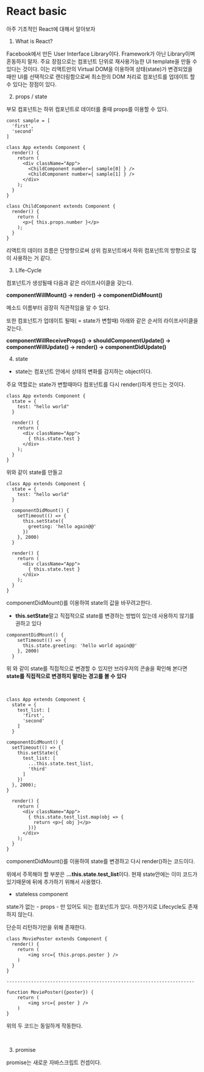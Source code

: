 # React basic

아주 기초적인 React에 대해서 알아보자

1. What is React?

Facebook에서 만든 User Interface Library이다. Framework가 아닌 Library이며 혼동하지 말자. 주요 장점으로는 컴포넌트 단위로 재사용가능한 UI template을 만들 수 있다는 것이다. 이는 리액트만의 Virtual DOM을 이용하여 상태(state)가 변경되었을 때만 UI를 선택적으로 랜더링함으로써 최소한의 DOM 처리로 컴포넌트를 업데이트 할 수 있다는 장점이 있다.

2. props / state

부모 컴포넌트는 하위 컴포넌트로 데이터를 줄때 props를 이용할 수 있다. 

~~~react
const sample = [
  'first',
  'second'
]

class App extends Component {
  render() {
    return (
      <div className="App">
        <ChildComponent number={ sample[0] } /> 
        <ChildComponent number={ sample[1] } />
      </div> 
    );
  }
}

class ChildComponent extends Component {
  render() {
    return (
      <p>{ this.props.number }</p>
    );
  }
}
~~~

리액트의 데이터 흐름은 단방향으로써 상위 컴포넌트에서 하위 컴포넌트의 방향으로 많이 사용하는 거 같다.

3. LIfe-Cycle

컴포넌트가 생성될때 다음과 같은 라이프사이클을 갖는다.

**componentWillMount() -> render() -> componentDidMount()**

메소드 이름부터 굉장히 직관적임을 알 수 있다.

또한 컴포넌트가 업데이트 될때( = state가 변할때) 아래와 같은 순서의 라이프사이클을 갖는다.

**componentWillReceiveProps() -> shouldComponentUpdate() -> componentWillUpdate() -> render() -> componentDidUpdate()**

4. state

* state는 컴포넌트 안에서 상태의 변화를 감지하는 object이다.

주요 역할로는 state가 변할때마다 컴포넌트를 다시 render()하게 만드는 것이다.

~~~react
class App extends Component {
  state = {
    test: "hello world"
  }

  render() {
    return (
      <div className="App">
		{ this.state.test }        
      </div> 
    );
  }
}
~~~

위와 같이 state를 만들고

~~~react
class App extends Component {
  state = {
    test: "hello world"
  }

  componentDidMount() {
    setTimeout(() => {
      this.setState({
        greeting: 'hello again@@'
      })
    }, 2000)
  }

  render() {
    return (
      <div className="App">
		{ this.state.test }        
      </div> 
    );
  }
}
~~~

componentDidMount()를 이용하여 state의 값을 바꾸려고한다.

* **this.setState**말고 직접적으로 state를 변경하는 방법이 있는데 사용하지 않기를 권하고 있다

~~~react
componentDidMount() {
    setTimeout(() => {
      this.state.greeting: 'hello world again@@'
    }, 2000)
  }
~~~

위 와 같이 state를 직접적으로 변경할 수 있지만 브라우저의 콘솔을 확인해 본다면 **state를 직접적으로 변경하지 말라는 경고를 볼 수 있다**

<br>

~~~react
class App extends Component {
  state = {
    test_list: [
      'first',
      'second'      
    ]
  }  

componentDidMount() {
  setTimeout(() => {
    this.setState({
      test_list: [
        ...this.state.test_list,
        'third'
      ]
    })
  }, 2000);
}
  
  render() {
    return (
      <div className="App">
        { this.state.test_list.map(obj => {
          return <p>{ obj }</p>
        })}
      </div> 
    );
  }
}
~~~

componentDidMount()를 이용하여 state를 변경하고 다시 render()하는 코드이다.

위에서 주목해야 할 부분은 **...this.state.test_list**이다. 현재 state안에는 이미 코드가 있기때문에 뒤에 추가하기 위해서 사용했다.



* stateless component

state가 없는 - props - 만 있어도 되는 컴포넌트가 있다. 마찬가지로 Lifecycle도 존재하지 않는다.

단순히 리턴하기만을 위해 존재한다. 

~~~react
class MoviePoster extends Component {
  render() {
    return (
    	<img src={ this.props.poster } />
    )
  }
}

---------------------------------------------------------------------

function MoviePoster({poster}) {
    return (
        <img src={ poster } />
    )
}
~~~

위의 두 코드는 동일하게 작동한다.

<br>

3. promise

promise는 새로운 자바스크립트 컨셉이다. 